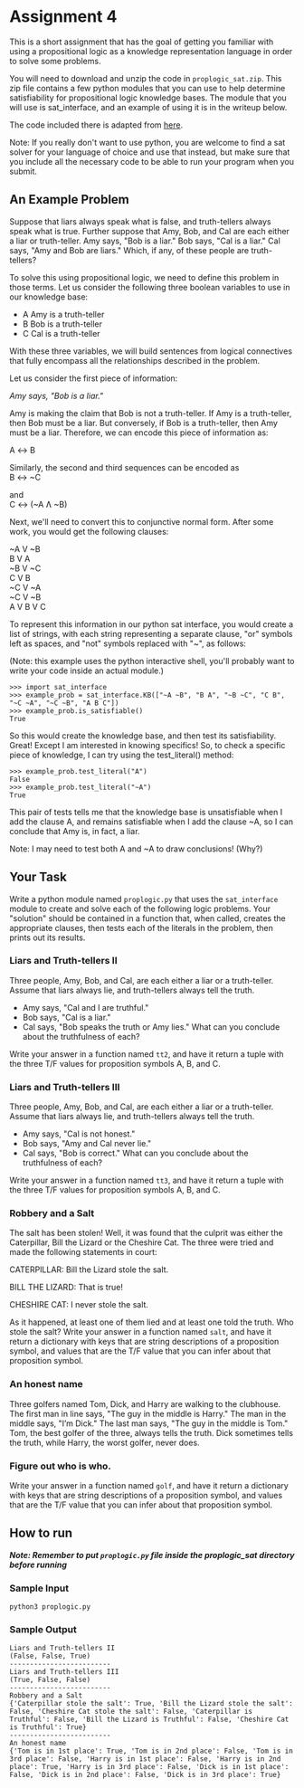 # Assignment 4

This is a short assignment that has the goal of getting you familiar with using a propositional logic as a knowledge representation language in order to solve some problems.

You will need to download and unzip the code in `proplogic_sat.zip`. This zip file contains a few python modules that you can use to help determine satisfiability for propositional logic knowledge bases. The module that you will use is sat_interface, and an example of using it is in the writeup below.

The code included there is adapted from [here](https://github.com/sahands/simple-satLinks).

Note: If you really don't want to use python, you are welcome to find a sat solver for your language of choice and use that instead, but make sure that you include all the necessary code to be able to run your program when you submit.

## An Example Problem
Suppose that liars always speak what is false, and truth-tellers always speak what is true. Further suppose that Amy, Bob, and Cal are each either a liar or truth-teller. Amy says, "Bob is a liar." Bob says, "Cal is a liar." Cal says, "Amy and Bob are liars." Which, if any, of these people are truth-tellers?

To solve this using propositional logic, we need to define this problem in those terms. Let us consider the following three boolean variables to use in our knowledge base:

- A Amy is a truth-teller
- B Bob is a truth-teller
- C Cal is a truth-teller
  
With these three variables, we will build sentences from logical connectives that fully encompass all the relationships described in the problem.

Let us consider the first piece of information:

_Amy says, "Bob is a liar."_

Amy is making the claim that Bob is not a truth-teller. If Amy is a truth-teller, then Bob must be a liar. But conversely, if Bob is a truth-teller, then Amy must be a liar. Therefore, we can encode this piece of information as:

A ↔ B

Similarly, the second and third sequences can be encoded as <br>
B ↔ ~C

and <br>
C ↔ (~A Ʌ ~B)

Next, we'll need to convert this to conjunctive normal form. After some work, you would get the following clauses:

~A V ~B <br>
B V A <br>
~B V ~C <br>
C V B <br>
~C V ~A <br>
~C V ~B <br>
A V B V C <br>

To represent this information in our python sat interface, you would create a list of strings, with each string representing a separate clause, "or" symbols left as spaces, and "not" symbols replaced with "~", as follows:

(Note: this example uses the python interactive shell, you'll probably want to write your code inside an actual module.)

```
>>> import sat_interface
>>> example_prob = sat_interface.KB(["~A ~B", "B A", "~B ~C", "C B", "~C ~A", "~C ~B", "A B C"])
>>> example_prob.is_satisfiable()
True
```


So this would create the knowledge base, and then test its satisfiability. Great! Except I am interested in knowing specifics! So, to check a specific piece of knowledge, I can try using the test_literal() method:
```
>>> example_prob.test_literal("A")
False
>>> example_prob.test_literal("~A")
True
```
This pair of tests tells me that the knowledge base is unsatisfiable when I add the clause A, and remains satisfiable when I add the clause ~A, so I can conclude that Amy is, in fact, a liar. 

Note: I may need to test both A and ~A to draw conclusions! (Why?)

## Your Task
Write a python module named `proplogic.py` that uses the `sat_interface` module to create and solve each of the following logic problems. Your "solution" should be contained in a function that, when called, creates the appropriate clauses, then tests each of the literals in the problem, then prints out its results.

### Liars and Truth-tellers II
Three people, Amy, Bob, and Cal, are each either a liar or a truth-teller. Assume that liars always lie, and truth-tellers always tell the truth.

- Amy says, "Cal and I are truthful."
- Bob says, "Cal is a liar."
- Cal says, "Bob speaks the truth or Amy lies."
What can you conclude about the truthfulness of each?

Write your answer in a function named `tt2`, and have it return a tuple with the three T/F values for proposition symbols A, B, and C.

### Liars and Truth-tellers III
Three people, Amy, Bob, and Cal, are each either a liar or a truth-teller. Assume that liars always lie, and truth-tellers always tell the truth.

- Amy says, "Cal is not honest."
- Bob says, "Amy and Cal never lie."
- Cal says, "Bob is correct."
What can you conclude about the truthfulness of each?

Write your answer in a function named `tt3`, and have it return a tuple with the three T/F values for proposition symbols A, B, and C. 

### Robbery and a Salt
The salt has been stolen! Well, it was found that the culprit was either the Caterpillar, Bill the Lizard or the Cheshire Cat. The three were tried and made the following statements in court:

CATERPILLAR: Bill the Lizard stole the salt.

BILL THE LIZARD: That is true!

CHESHIRE CAT: I never stole the salt.

As it happened, at least one of them lied and at least one told the truth. Who stole the salt?
Write your answer in a function named `salt`, and have it return a dictionary with keys that are string descriptions of a proposition symbol, and values that are the T/F value that you can infer about that proposition symbol.

### An honest name
Three golfers named Tom, Dick, and Harry are walking to the clubhouse.
The first man in line says, "The guy in the middle is Harry."
The man in the middle says, "I’m Dick."
The last man says, "The guy in the middle is Tom."
Tom, the best golfer of the three, always tells the truth.
Dick sometimes tells the truth, while Harry, the worst golfer, never does.

### Figure out who is who.
Write your answer in a function named `golf`, and have it return a dictionary with keys that are string descriptions of a proposition symbol, and values that are the T/F value that you can infer about that proposition symbol.

## How to run
_**Note: Remember to put `proplogic.py` file inside the proplogic_sat directory before running**_
### Sample Input
```
python3 proplogic.py
```
### Sample Output
```
Liars and Truth-tellers II 
(False, False, True) 
-------------------------
Liars and Truth-tellers III 
(True, False, False) 
-------------------------
Robbery and a Salt 
{'Caterpillar stole the salt': True, 'Bill the Lizard stole the salt': False, 'Cheshire Cat stole the salt': False, 'Caterpillar is Truthful': False, 'Bill the Lizard is Truthful': False, 'Cheshire Cat is Truthful': True} 
-------------------------
An honest name 
{'Tom is in 1st place': True, 'Tom is in 2nd place': False, 'Tom is in 3rd place': False, 'Harry is in 1st place': False, 'Harry is in 2nd place': True, 'Harry is in 3rd place': False, 'Dick is in 1st place': False, 'Dick is in 2nd place': False, 'Dick is in 3rd place': True}
```
